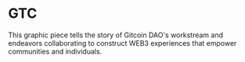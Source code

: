 # GTC

This graphic piece tells the story of Gitcoin DAO's workstream and endeavors collaborating to construct WEB3 experiences that empower communities and individuals.
